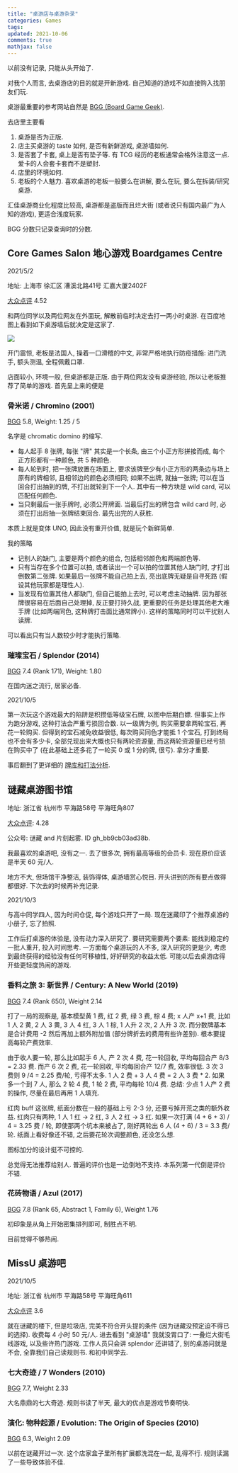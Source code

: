 ```yaml
---
title: "桌游店与桌游杂录"
categories: Games
tags: 
updated: 2021-10-06
comments: true
mathjax: false
---
```


以前没有记录, 只能从头开始了.

对我个人而言, 去桌游店的目的就是开新游戏. 自己知道的游戏不如直接购入找朋友们玩. 

桌游最重要的参考网站自然是 [BGG (Board Game Geek)](https://boardgamegeek.com/).

去店里主要看

1. 桌游是否为正版. 
2. 店主买桌游的 taste 如何, 是否有新鲜游戏, 桌游墙如何. 
3. 是否套了卡套, 桌上是否有垫子等. 有 TCG 经历的老板通常会格外注意这一点. 爱卡的人会套卡套而不是塑封.
4. 店里的环境如何.
5. 老板的个人魅力. 喜欢桌游的老板一般要么在讲解, 要么在玩, 要么在拆装/研究桌游.

汇佳桌游商业化程度比较高, 桌游都是盗版而且烂大街 (或者说只有国内最广为人知的游戏), 更适合浅度玩家.

<!-- more -->

BGG 分数只记录查询时的分数.

## Core Games Salon 地心游戏 Boardgames Centre

2021/5/2

地址: 上海市 徐汇区 漕溪北路41号 汇嘉大厦2402F

[大众点评](http://www.dianping.com/shop/k9LJg1JsE8hXdgA8) 4.52

和两位同学以及两位网友在外面玩, 解散前临时决定去打一两小时桌游. 在百度地图上看到如下桌游墙后就决定是这家了. 

![](https://shiina18.github.io/assets/posts/images/20210508165843953_1343.png)

开门震惊, 老板是法国人, 操着一口滑稽的中文, 非常严格地执行防疫措施: 进门洗手, 额头测温, 全程佩戴口罩.

店面较小, 环境一般, 但桌游都是正版. 由于两位网友没有桌游经验, 所以让老板推荐了简单的游戏. 首先呈上来的便是

### 骨米诺 / Chromino (2001)

[BGG](https://boardgamegeek.com/boardgame/13328/chromino) 5.8, Weight: 1.25 / 5

名字是 chromatic domino 的缩写. 

- 每人起手 8 张牌, 每张 "牌" 其实是一个长条, 由三个小正方形拼接而成, 每个正方形都有一种颜色, 共 5 种颜色. 
- 每人轮到时, 把一张牌放置在场面上, 要求该牌至少有小正方形的两条边与场上原有的牌相邻, 且相邻边的颜色必须相同; 如果不出牌, 就抽一张牌; 可以在当回合打出抽到的牌, 不打出就轮到下一个人. 其中有一种方块是 wild card, 可以匹配任何颜色. 
- 当只剩最后一张手牌时, 必须公开牌面. 当最后打出的牌包含 wild card 时, 必须在打出后抽一张牌结束回合. 最先出完的人获胜.

本质上就是变体 UNO, 因此没有重开价值, 就是玩个新鲜简单. 

我的策略

- 记别人的缺门, 主要是两个颜色的组合, 包括相邻颜色和两端颜色等.
- 只有当存在多个位置可以拍, 或者读出一个可以拍的位置其他人缺门时, 才打出倒数第二张牌. 如果最后一张牌不能自己拍上去, 亮出底牌无疑是自寻死路 (假设其他玩家都是理性人).
- 当发现有位置其他人都缺门, 但自己能拍上去时, 可以考虑主动抽牌. 因为那张牌很容易在后面自己处理掉, 反正要打持久战, 更重要的任务是处理其他老大难手牌 (比如两端同色, 这种牌打击面比通常牌小). 这样的策略同时可以干扰别人读牌.

可以看出只有当人数较少时才能执行策略.

### 璀璨宝石 / Splendor (2014)

[BGG](https://boardgamegeek.com/boardgame/148228/splendor)  7.4 (Rank 171), Weight: 1.80

在国内迷之流行, 居家必备.

2021/10/5

第一次玩这个游戏最大的陷阱是积攒低等级宝石牌, 以图中后期白嫖. 但事实上作为跑分游戏, 这种打法会严重亏损回合数. 以一级牌为例, 购买需要拿两轮宝石, 再花一轮购买. 但得到的宝石减免收益很低, 每次购买同色才能抵 1 个宝石, 打到终局也不会有多少卡, 全部兑现出来大概也只有两轮资源量, 而这两轮资源量已经亏损在购买中了 (在此基础上还多花了一轮买 0 或 1 分的牌, 很亏). 拿分才重要.

事后翻到了更详细的 [牌库和打法分析](https://zhuanlan.zhihu.com/p/348003742).

## 谜藏桌游图书馆

地址: 浙江省 杭州市 平海路58号 平海旺角807

[大众点评](http://www.dianping.com/shop/jOJkpRja6Ni6vkfV): 4.28

公众号: 谜藏 and 片刻起雾. ID gh_bb9cb03ad38b.

我最喜欢的桌游吧, 没有之一. 去了很多次, 拥有最高等级的会员卡. 现在原价应该是半天 60 元/人.

地方不大, 但场馆干净整洁, 装饰得体, 桌游墙赏心悦目. 开头讲到的所有要点做得都很好. 下次去的时候再补充记录.

2021/10/3

与高中同学四人, 因为时间仓促, 每个游戏只开了一局. 现在迷藏印了个推荐桌游的小册子, 忘了拍照.

工作后打桌游的体验是, 没有动力深入研究了. 要研究需要两个要素: 能找到稳定的一批人重开, 投入时间思考. 一方面每个桌游玩的人不多, 深入研究的更是少, 考虑到最终获得的经验没有任何可移植性, 好好研究的收益太低. 可能以后去桌游店得开些更轻度热闹的游戏.

### 香料之旅 3: 新世界 / Century: A New World (2019)

[BGG](https://boardgamegeek.com/boardgame/270970/century-new-world) 7.4 (Rank 650), Weight 2.14

打了一局的观察是, 基本模型黄 1 费, 红 2 费, 绿 3 费, 棕 4 费; x 人产 x+1 费, 比如 1 人 2 黄, 2 人 3 黄, 3 人 4 红, 3 人 1 棕, 1 人升 2 次, 2 人升 3 次. 而分数牌基本是合计费用 -2 然后再加上额外附加值 (部分牌折去的费用有些许差别). 根本要提高每轮产费效率.

由于收人要一轮, 那么比如起手 6 人, 产 2 次 4 费, 花一轮回收, 平均每回合产 8/3 = 2.33 费. 而产 6 次 2 费, 花一轮回收, 平均每回合产 12/7 费, 效率很低. 3 次 3 费则 9 /4 = 2.25 费/轮, 亏得不太多. 1 人 2 费 + 3 人 4 费 = 2 人 3 费 * 2. 如果多一个到 7 人, 那么 2 轮 4 费, 1 轮 2 费, 平均每轮 10/4 费. 总结: 少点 1 人产 2 费的操作, 尽量在最后再用 1 人填充.

红肉 buff 这张牌, 纸面分数在一般的基础上亏 2-3 分, 还要亏掉开荒之类的额外收益. 红肉只有两种, 1 人 1 红 -> 2 红, 3 人 2 红 -> 3 红. 如果一次打满 (4 + 6 + 3) / 4 = 3.25 费 / 轮, 即使那两个坑本来被占了, 刚好两轮出 6 人 (4 + 6) / 3 = 3.3 费/轮. 纸面上看好像还不错, 之后要花轮次调整颜色, 还没怎么想.

图标加分的设计挺不可控的.

总觉得无法推荐给别人. 普遍的评价也是一边倒地不支持. 本系列第一代倒是评价不错.

### 花砖物语 / Azul (2017)

[BGG](https://boardgamegeek.com/boardgame/230802/azul) 7.8 (Rank 65, Abstract 1, Family 6), Weight 1.76

初印象是从角上开始密集排列即可, 制胜点不明.

目前觉得不够热闹.

## MissU 桌游吧

2021/10/5

地址: 浙江省 杭州市 平海路58号 平海旺角611

[大众点评](http://www.dianping.com/shop/k2VA77ONyBoPWXWs) 3.6

就在谜藏的楼下, 但是垃圾店, 完美不符合开头提的条件 (因为谜藏没预定迫不得已的选择). 收费每 4 小时 50 元/人. 进去看到 "桌游墙" 我就没胃口了: 一叠烂大街毛线游戏, 以及些许热门游戏. 工作人员只会讲 splendor 还讲错了, 别的桌游问就是不会, 全靠我们自己读规则书. 和初中同学去.

### 七大奇迹 / 7 Wonders (2010)

[BGG](https://boardgamegeek.com/boardgame/68448/7-wonders) 7.7, Weight 2.33

大名鼎鼎的七大奇迹. 规则书读了半天, 最大的优点是游戏节奏明快.

### 演化: 物种起源 / Evolution: The Origin of Species (2010)

[BGG](https://boardgamegeek.com/boardgame/71021/evolution-origin-species) 6.3, Weight 2.09

以前在谜藏开过一次. 这个店家盒子里所有扩展都洗混在一起, 乱得不行. 规则读漏了一些导致体验不佳.